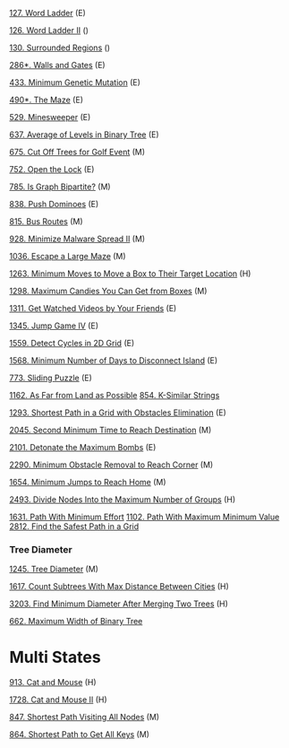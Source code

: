 [127. Word Ladder](https://github.com/tatadyj/leetcode/tree/main/127.word-ladder) (E)

[126. Word Ladder II]() ()

[130. Surrounded Regions]() ()

[286*. Walls and Gates]() (E)

[433. Minimum Genetic Mutation](https://github.com/tatadyj/leetcode/tree/main/433.minimum-genetic-mutation) (E)

[490*. The Maze](https://github.com/tatadyj/leetcode/tree/main/490.the-maze) (E)

[529. Minesweeper](https://github.com/tatadyj/leetcode/tree/main/529.minesweeper) (E)

[637. Average of Levels in Binary Tree](https://github.com/tatadyj/leetcode/tree/main/637.average-of-levels-in-binary-tree) (E)

[675. Cut Off Trees for Golf Event](https://github.com/tatadyj/leetcode/tree/main/675.cut-off-trees-for-golf-event) (M)

[752. Open the Lock](https://github.com/tatadyj/leetcode/tree/main/752.open-the-lock) (E)

[785. Is Graph Bipartite?](https://github.com/tatadyj/leetcode/tree/main/785.is-graph-bipartite) (M)

[838. Push Dominoes]() (E)

[815. Bus Routes](https://github.com/tatadyj/leetcode/tree/main/815.bus-routes) (M)

[928. Minimize Malware Spread II](https://github.com/tatadyj/leetcode/tree/main/928.minimize-malware-spread-ii) (M)

[1036. Escape a Large Maze](https://github.com/tatadyj/leetcode/tree/main/1036.escape-a-large-maze) (M)

[1263. Minimum Moves to Move a Box to Their Target Location](https://github.com/tatadyj/leetcode/tree/main/1263.minimum-moves-to-move-a-box-to-their-target-location) (H)

[1298. Maximum Candies You Can Get from Boxes](https://github.com/tatadyj/leetcode/tree/main/1298.maximum-candies-you-can-get-from-boxes) (M)

[1311. Get Watched Videos by Your Friends](https://github.com/tatadyj/leetcode/tree/main/1311.get-watched-videos-by-your-friends) (E)

[1345. Jump Game IV](https://github.com/tatadyj/leetcode/tree/main/1345.jump-game-iv) (E)

[1559. Detect Cycles in 2D Grid](https://github.com/tatadyj/leetcode/tree/main/1559.detect-cycles-in-2-d-grid) (E)

[1568. Minimum Number of Days to Disconnect Island](https://github.com/tatadyj/leetcode/tree/main/1568.minimum-number-of-days-to-disconnect-island) (E)



[773. Sliding Puzzle](https://github.com/tatadyj/leetcode/tree/main/773.sliding-puzzle) (E)

[1162. As Far from Land as Possible]()
[854. K-Similar Strings]()


[1293. Shortest Path in a Grid with Obstacles Elimination](https://github.com/tatadyj/leetcode/tree/main/1293.shortest-path-in-a-grid-with-obstacles-elimination) (E)

[2045. Second Minimum Time to Reach Destination](https://github.com/tatadyj/leetcode/tree/main/2045.second-minimum-time-to-reach-destination) (M)

[2101. Detonate the Maximum Bombs](https://github.com/tatadyj/leetcode/tree/main/2101.detonate-the-maximum-bombs) (E)

[2290. Minimum Obstacle Removal to Reach Corner](https://github.com/tatadyj/leetcode/tree/main/2290.minimum-obstacle-removal-to-reach-corner) (M)


[1654. Minimum Jumps to Reach Home](https://github.com/tatadyj/leetcode/tree/main/1654.minimum-jumps-to-reach-home) (M)

[2493. Divide Nodes Into the Maximum Number of Groups](https://github.com/tatadyj/leetcode/tree/main/2493.divide-nodes-into-the-maximum-number-of-groups) (H)

[1631. Path With Minimum Effort]()
[1102. Path With Maximum Minimum Value]()
[2812. Find the Safest Path in a Grid](https://github.com/tatadyj/leetcode/tree/main/2812.find-the-safest-path-in-a-grid)


### Tree Diameter

[1245. Tree Diameter](https://github.com/tatadyj/leetcode/tree/main/1245.tree-diameter) (M)

[1617. Count Subtrees With Max Distance Between Cities](https://github.com/tatadyj/leetcode/tree/main/1617.count-subtrees-with-max-distance-between-cities) (H)

[3203. Find Minimum Diameter After Merging Two Trees](https://github.com/tatadyj/leetcode/tree/main/3203.find-minimum-diameter-after-merging-two-trees) (H)

[662. Maximum Width of Binary Tree]()

# Multi States
[913. Cat and Mouse](https://github.com/tatadyj/leetcode/tree/main/913.cat-and-mouse) (H)

[1728. Cat and Mouse II](https://github.com/tatadyj/leetcode/tree/main/1728.cat-and-mouse-ii) (H)

[847. Shortest Path Visiting All Nodes](https://github.com/tatadyj/leetcode/tree/main/847.shortest-path-visiting-all-nodes) (M)

[864. Shortest Path to Get All Keys](https://github.com/tatadyj/leetcode/tree/main/864.shortest-path-to-get-all-keys) (M)

